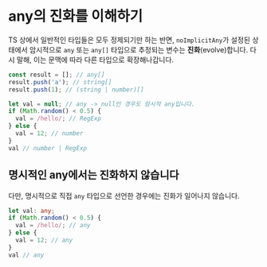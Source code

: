 # any의 진화를 이해하기

TS 상에서 일반적인 타입들은 모두 정제되기만 하는 반면, 
`noImplicitAny`가 설정된 상태에서 암시적으로 `any` 또는 `any[]` 타입으로 추정되는 변수는 **진화**(evolve)합니다. 
다시 말해, 이는 문맥에 따라 다른 타입으로 확장해나갑니다.

```ts
const result = []; // any[]
result.push('a'); // string[]
result.push(1); // (string | number)[]

let val = null; // any -> null인 경우도 암시적 any입니다.
if (Math.random() < 0.5) {
  val = /hello/; // RegExp
} else {
  val = 12; // number
}
val // number | RegExp
```

## 명시적인 any에서는 진화하지 않습니다

다만, 명시적으로 직접 `any` 타입으로 선언한 경우에는 진화가 일어나지 않습니다.

```ts
let val: any;
if (Math.random() < 0.5) {
  val = /hello/; // any
} else {
  val = 12; // any
}
val // any
```
